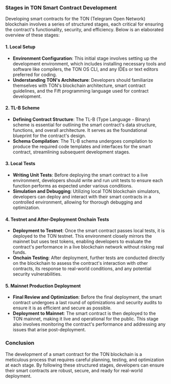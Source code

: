 ### Stages in TON Smart Contract Development

Developing smart contracts for the TON (Telegram Open Network) blockchain involves a series of structured stages, each critical for ensuring the contract's functionality, security, and efficiency. Below is an elaborated overview of these stages:

#### 1. Local Setup

- **Environment Configuration**: This initial stage involves setting up the development environment, which includes installing necessary tools and software like compilers, the TON OS CLI, and any IDEs or text editors preferred for coding.
- **Understanding TON's Architecture**: Developers should familiarize themselves with TON's blockchain architecture, smart contract guidelines, and the Fift programming language used for contract development.

#### 2. TL-B Scheme

- **Defining Contract Structure**: The TL-B (Type Language - Binary) scheme is essential for outlining the smart contract's data structure, functions, and overall architecture. It serves as the foundational blueprint for the contract's design.
- **Schema Compilation**: The TL-B schema undergoes compilation to produce the required code templates and interfaces for the smart contract, streamlining subsequent development stages.

#### 3. Local Tests

- **Writing Unit Tests**: Before deploying the smart contract to a live environment, developers should write and run unit tests to ensure each function performs as expected under various conditions.
- **Simulation and Debugging**: Utilizing local TON blockchain simulators, developers can deploy and interact with their smart contracts in a controlled environment, allowing for thorough debugging and optimization.

#### 4. Testnet and After-Deployment Onchain Tests

- **Deployment to Testnet**: Once the smart contract passes local tests, it is deployed to the TON testnet. This environment closely mirrors the mainnet but uses test tokens, enabling developers to evaluate the contract's performance in a live blockchain network without risking real funds.
- **Onchain Testing**: After deployment, further tests are conducted directly on the blockchain to assess the contract's interaction with other contracts, its response to real-world conditions, and any potential security vulnerabilities.

#### 5. Mainnet Production Deployment

- **Final Review and Optimization**: Before the final deployment, the smart contract undergoes a last round of optimizations and security audits to ensure it is as efficient and secure as possible.
- **Deployment to Mainnet**: The smart contract is then deployed to the TON mainnet, making it live and operational for the public. This stage also involves monitoring the contract's performance and addressing any issues that arise post-deployment.

### Conclusion

The development of a smart contract for the TON blockchain is a meticulous process that requires careful planning, testing, and optimization at each stage. By following these structured stages, developers can ensure their smart contracts are robust, secure, and ready for real-world deployment.

